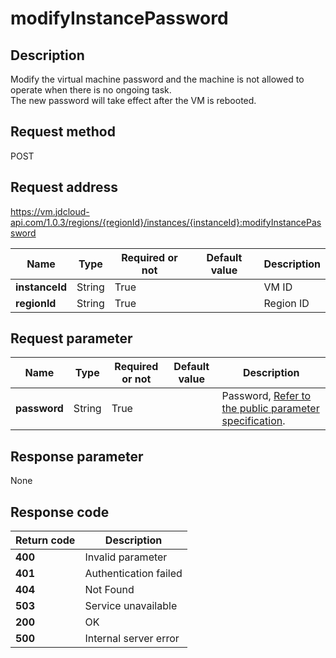 # modifyInstancePassword


## Description
Modify the virtual machine password and the machine is not allowed to operate when there is no ongoing task. <br>
The new password will take effect after the VM is rebooted.


## Request method
POST

## Request address
https://vm.jdcloud-api.com/1.0.3/regions/{regionId}/instances/{instanceId}:modifyInstancePassword

|Name|Type|Required or not|Default value|Description|
|---|---|---|---|---|
|**instanceId**|String|True| |VM ID|
|**regionId**|String|True| |Region ID|

## Request parameter
|Name|Type|Required or not|Default value|Description|
|---|---|---|---|---|
|**password**|String|True| |Password, <a href = 'https://www.jdcloud.com/help/detail/3870/isCatalog/1'>Refer to the public parameter specification</a>.|


## Response parameter
None



## Response code
|Return code|Description|
|---|---|
|**400**|Invalid parameter|
|**401**|Authentication failed|
|**404**|Not Found  |
|**503**|Service unavailable|
|**200**|OK|
|**500**|Internal server error|
